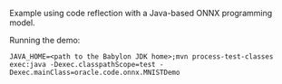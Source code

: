 Example using code reflection with a Java-based ONNX programming model.

Running the demo:
```
JAVA_HOME=<path to the Babylon JDK home>;mvn process-test-classes exec:java -Dexec.classpathScope=test -Dexec.mainClass=oracle.code.onnx.MNISTDemo
```